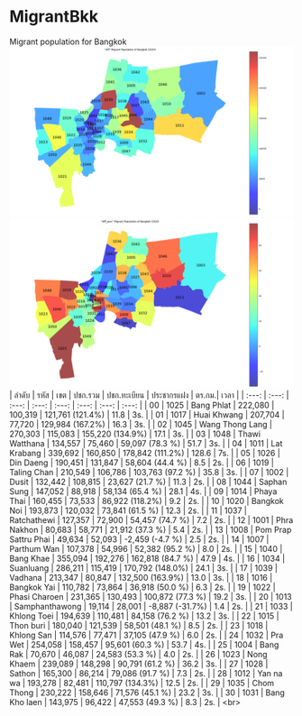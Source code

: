 # MigrantBkk
Migrant population for Bangkok
<br/>
![จำนวนประชากรแฝงรายเขตของกรุงเทพมหานคร](CACHE/MigrantBKK_diff.png?raw=true "Title")
<br/>
![สัดส่วน % ประชากรแฝงรายเขตของกรุงเทพมหานคร](CACHE/MigrantBKK_diff_perc.png?raw=true "Title")
<br/>
| ลำดับ | รหัส  |        เขต           |  ปชก.รวม | ปชก.ทะเบียน |   ประชากรแฝง    | ตร.กม.| เวลา |
| :---: | :---: | :---: | :---: | :---: | :---: | :---: | :---: | 
| 00 | 1025   | Bang Phlat           |  222,080 |  100,319 |  121,761 (121.4%) |  11.8 | 3s. |
| 01 | 1017   | Huai Khwang          |  207,704 |   77,720 |  129,984 (167.2%) |  16.3 | 3s. |
| 02 | 1045   | Wang Thong Lang      |  270,303 |  115,083 |  155,220 (134.9%) |  17.1 | 3s. |
| 03 | 1048   | Thawi Watthana       |  134,557 |   75,460 |   59,097 (78.3 %) |  51.7 | 3s. |
| 04 | 1011   | Lat Krabang          |  339,692 |  160,850 |  178,842 (111.2%) | 128.6 | 7s. |
| 05 | 1026   | Din Daeng            |  190,451 |  131,847 |   58,604 (44.4 %) |   8.5 | 2s. |
| 06 | 1019   | Taling Chan          |  210,549 |  106,786 |  103,763 (97.2 %) |  35.8 | 3s. |
| 07 | 1002   | Dusit                |  132,442 |  108,815 |   23,627 (21.7 %) |  11.3 | 2s. |
| 08 | 1044   | Saphan Sung          |  147,052 |   88,918 |   58,134 (65.4 %) |  28.1 | 4s. |
| 09 | 1014   | Phaya Thai           |  160,455 |   73,533 |   86,922 (118.2%) |   9.2 | 2s. |
| 10 | 1020   | Bangkok Noi          |  193,873 |  120,032 |   73,841 (61.5 %) |  12.3 | 2s. |
| 11 | 1037   | Ratchathewi          |  127,357 |   72,900 |   54,457 (74.7 %) |   7.2 | 2s. |
| 12 | 1001   | Phra Nakhon          |   80,683 |   58,771 |   21,912 (37.3 %) |   5.4 | 2s. |
| 13 | 1008   | Pom Prap Sattru Phai |   49,634 |   52,093 |   -2,459 (-4.7 %) |   2.5 | 2s. |
| 14 | 1007   | Parthum Wan          |  107,378 |   54,996 |   52,382 (95.2 %) |   8.0 | 2s. |
| 15 | 1040   | Bang Khae            |  355,094 |  192,276 |  162,818 (84.7 %) |  47.9 | 4s. |
| 16 | 1034   | Suanluang            |  286,211 |  115,419 |  170,792 (148.0%) |  24.1 | 3s. |
| 17 | 1039   | Vadhana              |  213,347 |   80,847 |  132,500 (163.9%) |  13.0 | 3s. |
| 18 | 1016   | Bangkok Yai          |  110,782 |   73,864 |   36,918 (50.0 %) |   6.3 | 2s. |
| 19 | 1022   | Phasi Charoen        |  231,365 |  130,493 |  100,872 (77.3 %) |  19.2 | 3s. |
| 20 | 1013   | Samphanthawong       |   19,114 |   28,001 |   -8,887 (-31.7%) |   1.4 | 2s. |
| 21 | 1033   | Khlong Toei          |  194,639 |  110,481 |   84,158 (76.2 %) |  13.2 | 3s. |
| 22 | 1015   | Thon buri            |  180,040 |  121,539 |   58,501 (48.1 %) |   8.5 | 2s. |
| 23 | 1018   | Khlong San           |  114,576 |   77,471 |   37,105 (47.9 %) |   6.0 | 2s. |
| 24 | 1032   | Pra Wet              |  254,058 |  158,457 |   95,601 (60.3 %) |  53.7 | 4s. |
| 25 | 1004   | Bang Rak             |   70,670 |   46,087 |   24,583 (53.3 %) |   4.0 | 2s. |
| 26 | 1023   | Nong Khaem           |  239,089 |  148,298 |   90,791 (61.2 %) |  36.2 | 3s. |
| 27 | 1028   | Sathon               |  165,300 |   86,214 |   79,086 (91.7 %) |   7.3 | 2s. |
| 28 | 1012   | Yan na wa            |  193,278 |   82,481 |  110,797 (134.3%) |  12.5 | 2s. |
| 29 | 1035   | Chom Thong           |  230,222 |  158,646 |   71,576 (45.1 %) |  23.2 | 3s. |
| 30 | 1031   | Bang Kho laen        |  143,975 |   96,422 |   47,553 (49.3 %) |   8.3 | 2s. |
<br\>
